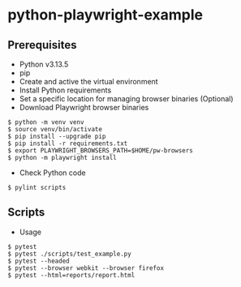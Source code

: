 # python-playwright-example

## Prerequisites

- Python v3.13.5
- pip
- Create and active the virtual environment
- Install Python requirements
- Set a specific location for managing browser binaries (Optional)
- Download Playwright browser binaries

```
$ python -m venv venv
$ source venv/bin/activate
$ pip install --upgrade pip
$ pip install -r requirements.txt
$ export PLAYWRIGHT_BROWSERS_PATH=$HOME/pw-browsers
$ python -m playwright install
```

- Check Python code

```
$ pylint scripts
```

## Scripts

- Usage
```  
$ pytest
$ pytest ./scripts/test_example.py
$ pytest --headed
$ pytest --browser webkit --browser firefox
$ pytest --html=reports/report.html
```
